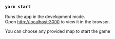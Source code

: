 
### `yarn start`

Runs the app in the development mode.<br />
Open [http://localhost:3000](http://localhost:3000) to view it in the browser.

You can choose any provided map to start the game

